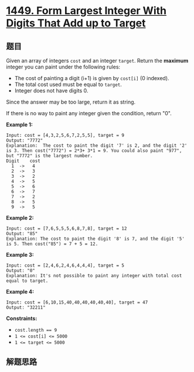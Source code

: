 # [1449. Form Largest Integer With Digits That Add up to Target](https://leetcode.com/problems/form-largest-integer-with-digits-that-add-up-to-target/)

## 题目

Given an array of integers `cost` and an integer `target`. Return the **maximum** integer you can paint under the following rules:

- The cost of painting a digit (i+1) is given by `cost[i]` (0 indexed).
- The total cost used must be equal to `target`.
- Integer does not have digits 0.

Since the answer may be too large, return it as string.

If there is no way to paint any integer given the condition, return "0".

 

**Example 1:**

```
Input: cost = [4,3,2,5,6,7,2,5,5], target = 9
Output: "7772"
Explanation:  The cost to paint the digit '7' is 2, and the digit '2' is 3. Then cost("7772") = 2*3+ 3*1 = 9. You could also paint "977", but "7772" is the largest number.
Digit    cost
  1  ->   4
  2  ->   3
  3  ->   2
  4  ->   5
  5  ->   6
  6  ->   7
  7  ->   2
  8  ->   5
  9  ->   5
```

**Example 2:**

```
Input: cost = [7,6,5,5,5,6,8,7,8], target = 12
Output: "85"
Explanation: The cost to paint the digit '8' is 7, and the digit '5' is 5. Then cost("85") = 7 + 5 = 12.
```

**Example 3:**

```
Input: cost = [2,4,6,2,4,6,4,4,4], target = 5
Output: "0"
Explanation: It's not possible to paint any integer with total cost equal to target.
```

**Example 4:**

```
Input: cost = [6,10,15,40,40,40,40,40,40], target = 47
Output: "32211"
```

 

**Constraints:**

- `cost.length == 9`
- `1 <= cost[i] <= 5000`
- `1 <= target <= 5000`

## 解题思路

